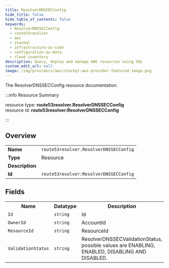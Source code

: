 ```yaml
---
title: ResolverDNSSECConfig
hide_title: false
hide_table_of_contents: false
keywords:
  - ResolverDNSSECConfig
  - route53resolver
  - aws
  - stackql
  - infrastructure-as-code
  - configuration-as-data
  - cloud inventory
description: Query, deploy and manage AWS resources using SQL
custom_edit_url: null
image: /img/providers/aws/stackql-aws-provider-featured-image.png
---
```

The ResolverDNSSECConfig resource documentation.

:::info Resource Summary

<div class="row">
<div class="providerDocColumn">
<span>resource type:&nbsp;<b>route53resolver.ResolverDNSSECConfig</b></span><br />
<span>resource id:&nbsp;<b>route53resolver:ResolverDNSSECConfig</b></span><br />
</div>
</div>

:::

## Overview
<table><tbody>
<tr><td><b>Name</b></td><td><code>route53resolver.ResolverDNSSECConfig</code></td></tr>
<tr><td><b>Type</b></td><td>Resource</td></tr>
<tr><td><b>Description</b></td><td></td></tr>
<tr><td><b>Id</b></td><td><code>route53resolver:ResolverDNSSECConfig</code></td></tr>
</tbody></table>

## Fields
<table><tbody>
<tr><th>Name</th><th>Datatype</th><th>Description</th></tr>
<tr><td><code>Id</code></td><td><code>string</code></td><td>Id</td></tr><tr><td><code>OwnerId</code></td><td><code>string</code></td><td>AccountId</td></tr><tr><td><code>ResourceId</code></td><td><code>string</code></td><td>ResourceId</td></tr><tr><td><code>ValidationStatus</code></td><td><code>string</code></td><td>ResolverDNSSECValidationStatus, possible values are ENABLING, ENABLED, DISABLING AND DISABLED.</td></tr>
</tbody></table>